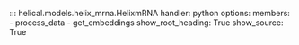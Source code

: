 ::: helical.models.helix_mrna.HelixmRNA
    handler: python
    options:
      members:
        - process_data
        - get_embeddings
      show_root_heading: True
      show_source: True